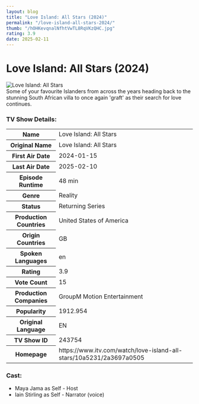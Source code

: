 ```yaml
---
layout: blog
title: "Love Island: All Stars (2024)"
permalink: "/love-island-all-stars-2024/"
thumb: "/hOHKevqnalNfhtVwTL8RqVKzQHC.jpg"
rating: 3.9
date: 2025-02-11
---
```

<h1 class="title">Love Island: All Stars (2024)</h1><div class="poster"><img src="{{ site.imglink }}/hOHKevqnalNfhtVwTL8RqVKzQHC.jpg" class="img-fluid my-3" alt="Love Island: All Stars"/></div><div class="plot">Some of your favourite Islanders from across the years heading back to the stunning South African villa to once again 'graft' as their search for love continues.</div><h3>TV Show Details:</h3><table class="table table-bordered details"><tr><th>Name</th><td>Love Island: All Stars</td></tr><tr><th>Original Name</th><td>Love Island: All Stars</td></tr><tr><th>First Air Date</th><td>2024-01-15</td></tr><tr><th>Last Air Date</th><td>2025-02-10</td></tr><tr><th>Episode Runtime</th><td>48 min</td></tr><tr><th>Genre</th><td>Reality</td></tr><tr><th>Status</th><td>Returning Series</td></tr><tr><th>Production Countries</th><td>United States of America</td></tr><tr><th>Origin Countries</th><td>GB</td></tr><tr><th>Spoken Languages</th><td>en</td></tr><tr><th>Rating</th><td>3.9</td></tr><tr><th>Vote Count</th><td>15</td></tr><tr><th>Production Companies</th><td>GroupM Motion Entertainment</td></tr><tr><th>Popularity</th><td>1912.954</td></tr><tr><th>Original Language</th><td>EN</td></tr><tr><th>TV Show ID</th><td>243754</td></tr><tr><th>Homepage</th><td>https://www.itv.com/watch/love-island-all-stars/10a5231/2a3697a0505</td></tr></table><h3>Cast:</h3><ul class="list-group cast"><li>Maya Jama as Self - Host</li><li>Iain Stirling as Self - Narrator (voice)</li></ul>